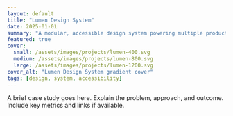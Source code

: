 ```yaml
---
layout: default
title: "Lumen Design System"
date: 2025-01-01
summary: "A modular, accessible design system powering multiple products."
featured: true
cover:
  small: /assets/images/projects/lumen-400.svg
  medium: /assets/images/projects/lumen-800.svg
  large: /assets/images/projects/lumen-1200.svg
cover_alt: "Lumen Design System gradient cover"
tags: [design, system, accessibility]
---
```


A brief case study goes here. Explain the problem, approach, and outcome. Include key metrics and links if available.
